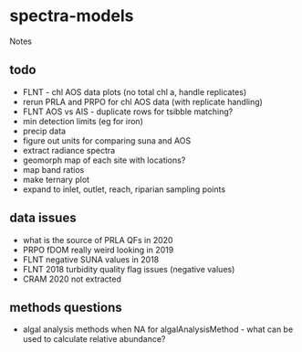 # spectra-models

Notes

## todo 

* FLNT - chl AOS data plots (no total chl a, handle replicates)
* rerun PRLA and PRPO for chl AOS data (with replicate handling)
* FLNT AOS vs AIS - duplicate rows for tsibble matching?
* min detection limits (eg for iron)
* precip data
* figure out units for comparing suna and AOS
* extract radiance spectra
* geomorph map of each site with locations? 
* map band ratios
* make ternary plot
* expand to inlet, outlet, reach, riparian sampling points

## data issues

* what is the source of PRLA QFs in 2020 
* PRPO fDOM really weird looking in 2019
* FLNT negative SUNA values in 2018
* FLNT 2018 turbidity quality flag issues (negative values)
* CRAM 2020 not extracted

## methods questions

* algal analysis methods when NA for algalAnalysisMethod - what can be used to calculate relative abundance?  